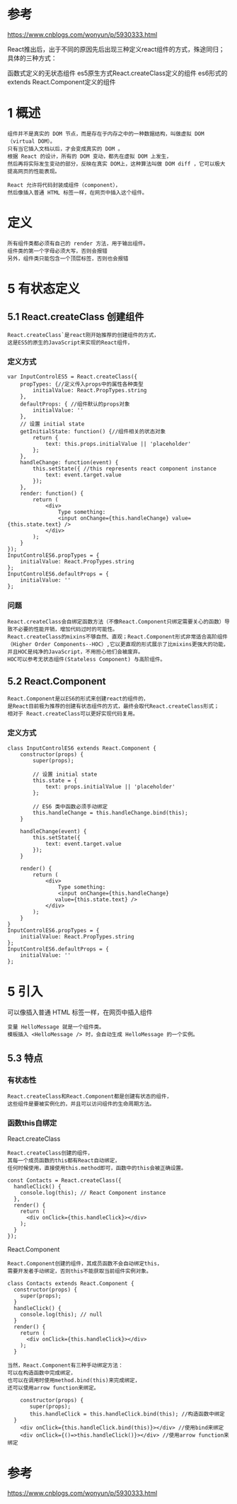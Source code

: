 # 参考

https://www.cnblogs.com/wonyun/p/5930333.html

React推出后，出于不同的原因先后出现三种定义react组件的方式，殊途同归；具体的三种方式：

函数式定义的无状态组件
es5原生方式React.createClass定义的组件
es6形式的extends React.Component定义的组件

# 1 概述

    组件并不是真实的 DOM 节点，而是存在于内存之中的一种数据结构，叫做虚拟 DOM （virtual DOM）。
    只有当它插入文档以后，才会变成真实的 DOM 。
    根据 React 的设计，所有的 DOM 变动，都先在虚拟 DOM 上发生，
    然后再将实际发生变动的部分，反映在真实 DOM上，这种算法叫做 DOM diff ，它可以极大提高网页的性能表现。

    React 允许将代码封装成组件（component），
    然后像插入普通 HTML 标签一样，在网页中插入这个组件。


# 定义


    所有组件类都必须有自己的 render 方法，用于输出组件。
    组件类的第一个字母必须大写，否则会报错
    另外，组件类只能包含一个顶层标签，否则也会报错
    

# 5 有状态定义
   

##  5.1 React.createClass 创建组件

    React.createClass`是react刚开始推荐的创建组件的方式，
    这是ES5的原生的JavaScript来实现的React组件，

### 定义方式

    var InputControlES5 = React.createClass({
        propTypes: {//定义传入props中的属性各种类型
            initialValue: React.PropTypes.string
        },
        defaultProps: { //组件默认的props对象
            initialValue: ''
        },
        // 设置 initial state
        getInitialState: function() {//组件相关的状态对象
            return {
                text: this.props.initialValue || 'placeholder'
            };
        },
        handleChange: function(event) {
            this.setState({ //this represents react component instance
                text: event.target.value
            });
        },
        render: function() {
            return (
                <div>
                    Type something:
                    <input onChange={this.handleChange} value={this.state.text} />
                </div>
            );
        }
    });
    InputControlES6.propTypes = {
        initialValue: React.PropTypes.string
    };
    InputControlES6.defaultProps = {
        initialValue: ''
    };

### 问题

    React.createClass会自绑定函数方法（不像React.Component只绑定需要关心的函数）导致不必要的性能开销，增加代码过时的可能性。
    React.createClass的mixins不够自然、直观；React.Component形式非常适合高阶组件（Higher Order Components--HOC）,它以更直观的形式展示了比mixins更强大的功能，并且HOC是纯净的JavaScript，不用担心他们会被废弃。
    HOC可以参考无状态组件(Stateless Component) 与高阶组件。


## 5.2 React.Component

    React.Component是以ES6的形式来创建react的组件的，
    是React目前极为推荐的创建有状态组件的方式，最终会取代React.createClass形式；
    相对于 React.createClass可以更好实现代码复用。


### 定义方式

    class InputControlES6 extends React.Component {
        constructor(props) {
            super(props);
    
            // 设置 initial state
            this.state = {
                text: props.initialValue || 'placeholder'
            };
    
            // ES6 类中函数必须手动绑定
            this.handleChange = this.handleChange.bind(this);
        }
    
        handleChange(event) {
            this.setState({
                text: event.target.value
            });
        }
    
        render() {
            return (
                <div>
                    Type something:
                    <input onChange={this.handleChange}
                   value={this.state.text} />
                </div>
            );
        }
    }
    InputControlES6.propTypes = {
        initialValue: React.PropTypes.string
    };
    InputControlES6.defaultProps = {
        initialValue: ''
    };


# 5 引入

可以像插入普通 HTML 标签一样，在网页中插入组件

    变量 HelloMessage 就是一个组件类。
    模板插入 <HelloMessage /> 时，会自动生成 HelloMessage 的一个实例。
    
    
    



## 5.3 特点

### 有状态性

    React.createClass和React.Component都是创建有状态的组件，
    这些组件是要被实例化的，并且可以访问组件的生命周期方法。

### 函数this自绑定

React.createClass
    
    React.createClass创建的组件，
    其每一个成员函数的this都有React自动绑定，
    任何时候使用，直接使用this.method即可，函数中的this会被正确设置。
    
    const Contacts = React.createClass({  
      handleClick() {
        console.log(this); // React Component instance
      },
      render() {
        return (
          <div onClick={this.handleClick}></div>
        );
      }
    });


React.Component

    React.Component创建的组件，其成员函数不会自动绑定this，
    需要开发者手动绑定，否则this不能获取当前组件实例对象。
    
    class Contacts extends React.Component {  
      constructor(props) {
        super(props);
      }
      handleClick() {
        console.log(this); // null
      }
      render() {
        return (
          <div onClick={this.handleClick}></div>
        );
      }
      
    当然，React.Component有三种手动绑定方法：
    可以在构造函数中完成绑定，
    也可以在调用时使用method.bind(this)来完成绑定，
    还可以使用arrow function来绑定。
    
        constructor(props) {
           super(props);
           this.handleClick = this.handleClick.bind(this); //构造函数中绑定
      }
        <div onClick={this.handleClick.bind(this)}></div> //使用bind来绑定
        <div onClick={()=>this.handleClick()}></div> //使用arrow function来绑定






# 参考

https://www.cnblogs.com/wonyun/p/5930333.html





